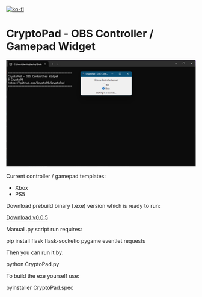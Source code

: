 [![ko-fi](https://ko-fi.com/img/githubbutton_sm.svg)](https://ko-fi.com/K3K314GUP)
# CryptoPad - OBS Controller / Gamepad Widget
![til](./preview.png)

Current controller / gamepad templates:
- Xbox
- PS5

Download prebuild binary (.exe) version which is ready to run:

[Download v0.0.5](https://github.com/Crypto90/CryptoPad/releases/download/0.0.5/CryptoPad_0.0.5.zip)

Manual .py script run requires:

pip install flask flask-socketio pygame eventlet requests

Then you can run it by:

python CryptoPad.py


To build the exe yourself use:

pyinstaller CryptoPad.spec

